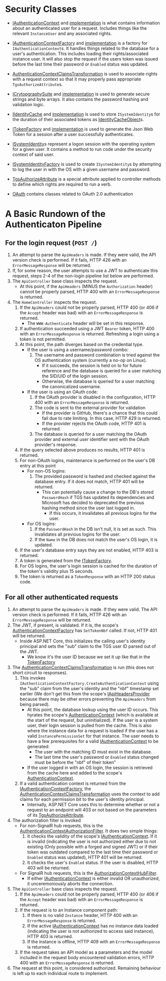 # Security Classes

- [IAuthenticationContext](./IAuthenticationContext.cs) and [implementation](./AuthenticationContext.cs) is what contains information about an authenticated user for a request. Includes things like the relevant `InstanceUser` and any associated rights.
- [IAuthenticationContextFactory](./IAuthenticationContextFactory.cs) and [implementation](AuthenticationContextFactory.cs) is a factory for `IAuthenticationContext`s. It handles things related to the database for a user's authentication. This includes loading their rights/associated instance user. It will also stop the request if the users token was issued before the last time their password or `Enabled` status was updated.
- [AuthenticationContextClaimsTransformation](./AuthenticationContextClaimsTransformation.cs) is used to associate rights with a request context so that it may properly pass appropriate `TgsAuthorizeAttribute`s.
- [ICrytopgraphySuite](./ICrytopgraphySuite.cs) and [implementation](./CrytopgraphySuite.cs) is used to generate secure strings and byte arrays. It also contains the password hashing and validation logic.
- [IIdentityCache](./IIdentityCache.cs) and [implementation](./IdentityCache.cs) is used to store `ISystemIdentity`s for the duration of their associated tokens as [IdentityCacheObject](./IdentityCacheObject.cs)s.
- [ITokenFactory](./ITokenFactory.cs) and [implementation](./TokenFactory.cs) is used to generate the Json Web Token for a session after a user successfully authenticates.
- [ISystemIdentity](./ISystemIdentity.cs)s represent a logon session with the operating system for a given user. It contains a method to run code under the security context of said user.
- [ISystemIdentityFactory](./ISystemIdentityFactory.cs) is used to create `ISystemIdentity`s by attempting to log the user in with the OS with a given username and password.
- [TgsAuthorizeAttribute](./TgsAuthorizeAttribute.cs) is a special attribute applied to controller methods to define which rights are required to run a verb.

- [OAuth](./OAuth) contains classes related to OAuth 2.0 authentication

# A Basic Rundown of the Authenticaton Pipeline

## For the login request (`POST /`)

1. An attempt to parse the `ApiHeaders` is made. If they were valid, the API version check is performed. If it fails, HTTP 426 with an `ErrorMessageResponse` will be returned.
1. If, for some reason, the user attempts to use a JWT to authenticate this request, steps 2-4 of the non-login pipeline list below are performed.
1. The `ApiController` base class inspects the request.
	- At this point, if the `ApiHeaders` (MINUS the `Authorization` header) cannot be properly parsed, HTTP 400 with an `ErrorMessageResponse` is returned.
1. The `HomeController` inspects the request.
	1. If the `ApiHeaders` could not be properly parsed, HTTP 400 (or 406 if the `Accept` header was bad) with an `ErrorMessageResponse` is returned.
		- The `WWW-Authenticate` header will be set in this response.
	1. If authentication succeeded using a JWT `Bearer` token, HTTP 400 with an `ErrorMessageResponse` is returned. Refreshing a login using a token is not permitted.
	1. At this point, the path diverges based on the credential type.
		- If the user is using a username/password combo:
			1. The username and password combination is tried against the OS authentication system (currently a no-op on Linux).
				- If it succeeds, the session is held on to for future reference and the database is queried for a user matching the SID/UID of the login session.
				- Otherwise, the database is queried for a user matching the canonicalized username.
		- If the user is using an OAuth code:
			1. If the OAuth provider is disabled in the configuration, HTTP 400 with an `ErrorMessageResponse` is returned.
			1. The code is sent to the external provider for validation
				- If the provider is GitHub, there's a chance that this could fail due to rate limiting. In this case, HTTP 429 is returned.
				- If the provider rejects the OAuth code, HTTP 401 is returned.
			1. The database is queried for a user matching the OAuth provider and external user identifier sent with the OAuth provider's response.
	1. If the query selected above produces no results, HTTP 401 is returned.
	1. For non-OAuth logins, maintenance is performed on the user's DB entry at this point
		- For non-OS logins:
			1. The provided password is hashed and checked against the database entry. If it does not match, HTTP 401 will be returned.
				- This can potentially cause a change to the DB's stored `PasswordHash` if TGS has updated its dependencies and Microsoft has decided to deprecated the previous hashing method since the user last logged in.
					- If this occurs, it invalidates all previous logins for the user.
		- For OS logins:
			1. If the `PasswordHash` in the DB isn't null, it is set as such. This invalidates all previous logins for the user.
			1. If the `Name` in the DB does not match the user's OS login, it is updated.
	1. If the user's database entry says they are not enabled, HTTP 403 is returned.
	1. A token is generated from the [ITokenFactory](./ITokenFactory.cs).
	1. For OS logins, the user's login session is cached for the duration of the token's validity plus 15 seconds.
	1. The token is returned as a `TokenResponse` with an HTTP 200 status code.

## For all other authenticated requests

1. An attempt to parse the `ApiHeaders` is made. If they were valid. The API version check is performed. If it fails, HTTP 426 with an `ErrorMessageResponse` will be returned.
1. The JWT, if present, is validated. If it is, the scope's [AuthenticationContextFactory](./AuthenticationContextFactory.cs) has `SetTokenNbf` called. If not, HTTP 401 will be returned.
	- Inside ASP.NET Core, this initializes the calling user's identity principal and sets the "sub" claim to the TGS user ID parsed out of the JWT.
		- We know it's the user ID because we set it up like that in the [TokenFactory](./TokenFactory.cs)
1. The [AuthenticationContextClaimsTransformation](./AuthenticationContextClaimsTransformation.cs) is run (this does not short circuit to responses).
	1. This invokes `IAuthenticationContextFactory.CreateAuthenticationContext` using the "sub" claim from the user's identity and the "nbf" timestamp set earlier (We don't get this from the scope's [IApiHeadersProvider](./IApiHeadersProvider.cs) because there may be other errors preventing the `ApiHeaders` from being parsed).
		- At this point, the database lookup using the user ID occurs. This hyrates the scope's [AuthenticationContext](./AuthenticationContext.cs) (which is available at the start of the request, but uninitialized). If the user is a system user, their login session is pulled from the cache. This is also where the instance data for a request is loaded if the user has a valid `InstancePermissionSet` for that instance. The user needs to have a few prerequisites for a valid [IAuthenticationContext](./IAuthenticationContext.cs) to be generated:
			- The user with the matching ID must exist in the database.
			- The last time the user's password or `Enabled` status changed must be before the "nbf" of their token"
		- If the user logged in with an OS login, the session is retrieved from the cache here and added to the scope's [AuthenticationContext](./AuthenticationContext.cs).
	1. If a valid authentication context is returned from the [IAuthenticationContextFactory](./IAuthenticationContextFactory.cs), the [AuthenticationContextClaimsTransformation](./AuthenticationContextClaimsTransformation.cs) uses the context to add claims for each permission bit to the user's identity principal.
		- Internally, ASP.NET Core uses this to determine whether or not a request to an endpoint will 403 or not based on the parameters of its [TgsAuthorizeAttribute](./TgsAuthorizeAttribute.cs).
1. The authorization filter is invoked
	- For non-SignalR hub requests, this is the [AuthenticationContextAuthorizationFilter](./AuthenticationContextAuthorizationFilter.cs). It does two simple things:
		1. It checks the validity of the scope's [IAuthenticationContext](./IAuthenticationContext.cs). If it is invalid (indicating the user is not authorized either due to not existing (Only possible with a forged and signed JWT) or if their token was outdated compared to the last time their password or `Enabled` status was updated), HTTP 401 will be returned.
		1. It checks the user's `Enabled` status. If the user is disabled, HTTP 403 will be returned.
	- For SignalR hub requests, this is the [AuthorizationContextHubFilter](./AuthorizationContextHubFilter.cs).
		- If either [IAuthenticationContext](./IAuthenticationContext.cs) is either invalid OR unauthorized, it unceremoniously aborts the connection.
1. The `ApiController` base class inspects the request.
	1. If the `ApiHeaders` could not be properly parsed, HTTP 400 (or 406 if the `Accept` header was bad) with an `ErrorMessageResponse` is returned.
	1. If the request is to an Instance component path:
		1. If there is no valid `Instance` header, HTTP 400 with an `ErrorMessageResponse` is returned.
		1. If the active [IAuthenticationContext](./IAuthenticationContext.cs) has no instance data loaded (indicating the user is not authorized to access said instance), HTTP 403 is returned.
		1. If the instance is offline, HTTP 409 with an `ErrorMessageResponse` is returned.
	1. If the request takes an API model as a parameters and the model included in the request body encountered validation errors, HTTP 400 with an `ErrorMessageResponse` is returned.
1. The request at this point, is considered authorized. Remaining behaviour is left up to each individual route to implement.
